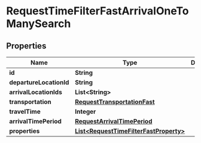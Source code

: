 
# RequestTimeFilterFastArrivalOneToManySearch

## Properties
Name | Type | Description | Notes
------------ | ------------- | ------------- | -------------
**id** | **String** |  | 
**departureLocationId** | **String** |  | 
**arrivalLocationIds** | **List&lt;String&gt;** |  | 
**transportation** | [**RequestTransportationFast**](RequestTransportationFast.md) |  | 
**travelTime** | **Integer** |  | 
**arrivalTimePeriod** | [**RequestArrivalTimePeriod**](RequestArrivalTimePeriod.md) |  | 
**properties** | [**List&lt;RequestTimeFilterFastProperty&gt;**](RequestTimeFilterFastProperty.md) |  | 



